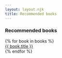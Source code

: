 ```yaml
---
layout: layout.njk
title: Recommended books
---
```


<h3>Recommended books</h3>

<div reversed class="flex flex-wrap">
{% for book in books %}
  <div class="flex-item pad-half book">
    <a href="{{ book.url }}" class="post-link">
      {{ book.title }}
    </a>
  </div>
{% endfor %}
</div>
